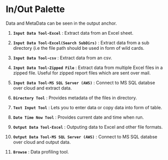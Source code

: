 # In/Out Palette

Data and MetaData can be seen in the output anchor.

1. **`Input Data Tool-Excel`** : Extract data from an Excel sheet.

2. **`Input Data Tool-Excel(Search SubDirs)`** : Extract data from a sub directory (i.e the file path should be used in form of wild cards.

3. **`Input Data Tool-csv`** : Extract data from an csv.

4. **`Input Data Tool-Zipped File`** : Extract data from multiple Excel files in a zipped file. Useful for zipped report files which are sent over mail.

5. **`Input Data Tool-MS SQL Server (AWS)`** : Connect to MS SQL databse over cloud and extract data.

6. **`Directory Tool`** : Provides metadata of the files in directory.

7. **`Text Input Tool`** : Lets you to enter data or copy data into form of table.

8. **`Date Time Now Tool`** : Provides current date and time when run.

9. **`Output Data Tool-Excel`** : Outputing data to Excel and other file formats.

10. **`Output Data Tool-MS SQL Server (AWS)`** : Connect to MS SQL databse over cloud and output data.

11. **`Browse`** : Data profiling tool.


